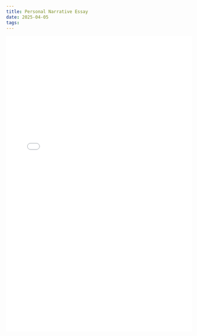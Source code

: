 ```yaml
---
title: Personal Narrative Essay
date: 2025-04-05
tags:
---
```


<embed src="/files/Personal Narrative Essay.pdf" type="application/pdf" width="100%" height="800px">